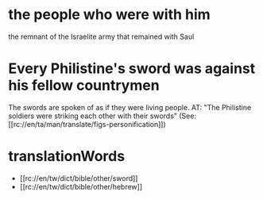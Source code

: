 # the people who were with him

the remnant of the Israelite army that remained with Saul

# Every Philistine's sword was against his fellow countrymen

The swords are spoken of as if they were living people. AT: "The Philistine soldiers were striking each other with their swords" (See: [[rc://en/ta/man/translate/figs-personification]])

# translationWords

* [[rc://en/tw/dict/bible/other/sword]]
* [[rc://en/tw/dict/bible/other/hebrew]]